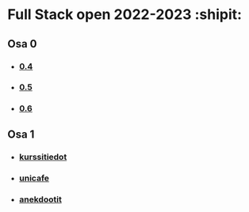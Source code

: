 # Full Stack open 2022-2023 :shipit:
## Osa 0
* ### [0.4](https://github.com/Mimi-ctrl/FullStack-2022/blob/main/osa0/0.4.md)
* ### [0.5](https://github.com/Mimi-ctrl/FullStack-2022/blob/main/osa0/0.5.md)
* ### [0.6](https://github.com/Mimi-ctrl/FullStack-2022/blob/main/osa0/0.6.md)
## Osa 1
* ### [kurssitiedot](https://github.com/Mimi-ctrl/FullStack-2022/tree/main/osa1/kurssitiedot)
* ### [unicafe](https://github.com/Mimi-ctrl/FullStack-2022/tree/main/osa1/unicafe)
* ### [anekdootit](https://github.com/Mimi-ctrl/FullStack-2022/tree/main/osa1/anekdootit)
